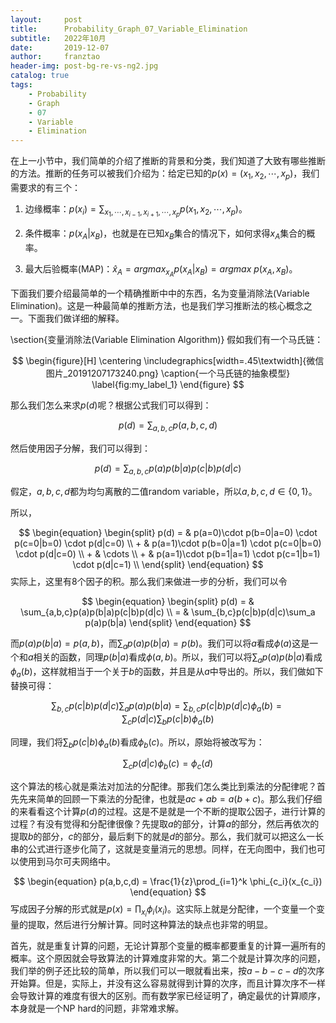 ```yaml
---
layout:     post
title:      Probability_Graph_07_Variable_Elimination
subtitle:   2022年10月
date:       2019-12-07
author:     franztao
header-img: post-bg-re-vs-ng2.jpg
catalog: true
tags:
    - Probability
    - Graph
    - 07
    - Variable
    - Elimination
---
```


    

在上一小节中，我们简单的介绍了推断的背景和分类，我们知道了大致有哪些推断的方法。推断的任务可以被我们介绍为：给定已知的$p(x) = (x_1,x_2,\cdots,x_p)$，我们需要求的有三个：

1. 边缘概率：$p(x_i) = \sum_{x_1,\cdots,x_{i-1},x_{i+1},\cdots,x_p}p(x_1,x_2,\cdots,x_p)$。

2. 条件概率：$p(x_A|x_B)$，也就是在已知$x_B$集合的情况下，如何求得$x_A$集合的概率。

3. 最大后验概率(MAP)：$\hat{x}_A=argmax_{x_A}p(x_A|x_B) = argmax\ p(x_A,x_B)$。

下面我们要介绍最简单的一个精确推断中中的东西，名为变量消除法(Variable Elimination)。这是一种最简单的推断方法，也是我们学习推断法的核心概念之一。下面我们做详细的解释。

\section{变量消除法(Variable Elimination Algorithm)}
假如我们有一个马氏链：

$$
\begin{figure}[H]
    \centering
    \includegraphics[width=.45\textwidth]{微信图片_20191207173240.png}
    \caption{一个马氏链的抽象模型}
    \label{fig:my_label_1}
\end{figure}
$$

那么我们怎么来求$p(d)$呢？根据公式我们可以得到：

$$
\begin{equation}
    p(d) = \sum_{a,b,c}p(a,b,c,d)
\end{equation}
$$

然后使用因子分解，我们可以得到：

$$
\begin{equation}
    p(d) = \sum_{a,b,c}p(a)p(b|a)p(c|b)p(d|c)
\end{equation}
$$

假定，$a,b,c,d$都为均匀离散的二值random variable，所以$a,b,c,d\in \{0,1\}$。

所以，

$$
\begin{equation}
    \begin{split}
        p(d) = & p(a=0)\cdot p(b=0|a=0) \cdot p(c=0|b=0) \cdot p(d|c=0) \\
        + & p(a=1)\cdot p(b=0|a=1) \cdot p(c=0|b=0) \cdot p(d|c=0) \\
        + & \cdots \\
        + & p(a=1)\cdot p(b=1|a=1) \cdot p(c=1|b=1) \cdot p(d|c=1) \\
    \end{split}
\end{equation}
$$
实际上，这里有8个因子的积。那么我们来做进一步的分析，我们可以令

$$
\begin{equation}
    \begin{split}
        p(d) 
        = & \sum_{a,b,c}p(a)p(b|a)p(c|b)p(d|c) \\
        = & \sum_{b,c}p(c|b)p(d|c)\sum_a p(a)p(b|a)
    \end{split}
\end{equation}
$$

而$p(a)p(b|a) = p(a,b)$，而$\sum_a p(a)p(b|a) = p(b)$。我们可以将$a$看成$\phi(a)$这是一个和$a$相关的函数，同理$p(b|a)$看成$\phi(a,b)$。所以，我们可以将$\sum_a p(a)p(b|a)$看成$\phi_a(b)$，这样就相当于一个关于$b$的函数，并且是从$a$中导出的。所以，我们做如下替换可得：

$$
\begin{equation}
    \sum_{b,c}p(c|b)p(d|c)\sum_a p(a)p(b|a) = \sum_{b,c}p(c|b)p(d|c)\phi_a(b)=\sum_c p(d|c)\sum_b p(c|b)\phi_a(b)
\end{equation}
$$

同理，我们将$\sum_b p(c|b)\phi_a(b)$看成$\phi_b(c)$。所以，原始将被改写为：

$$
\begin{equation}
    \sum_cp(d|c)\phi_b(c) = \phi_c(d)
\end{equation}
$$

这个算法的核心就是乘法对加法的分配律。那我们怎么类比到乘法的分配律呢？首先先来简单的回顾一下乘法的分配律，也就是$ac+ab=a(b+c)$。那么我们仔细的来看看这个计算$p(d)$的过程。这是不是就是一个不断的提取公因子，进行计算的过程？有没有觉得和分配律很像？先提取$a$的部分，计算$a$的部分，然后再依次的提取$b$的部分，$c$的部分，最后剩下的就是$d$的部分。那么，我们就可以把这么一长串的公式进行逐步化简了，这就是变量消元的思想。同样，在无向图中，我们也可以使用到马尔可夫网络中。

$$
\begin{equation}
    p(a,b,c,d) = \frac{1}{z}\prod_{i=1}^k \phi_{c_i}(x_{c_i})
\end{equation}
$$
写成因子分解的形式就是$p(x) = \prod_{x_i}\phi_i(x_i)$。这实际上就是分配律，一个变量一个变量的提取，然后进行分解计算。同时这种算法的缺点也非常的明显。

首先，就是重复计算的问题，无论计算那个变量的概率都要重复的计算一遍所有的概率。这个原因就会导致算法的计算难度非常的大。第二个就是计算次序的问题，我们举的例子还比较的简单，所以我们可以一眼就看出来，按$a-b-c-d$的次序开始算。但是，实际上，并没有这么容易就得到计算的次序，而且计算次序不一样会导致计算的难度有很大的区别。而有数学家已经证明了，确定最优的计算顺序，本身就是一个NP hard的问题，非常难求解。
























